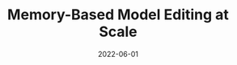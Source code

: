 ---
title: "Memory-Based Model Editing at Scale"
authors:
- Eric Mitchell
- Charles Lin
- Antoine Bosselut
- Chelsea Finn
- Christopher D Manning

date: "2022-06-01"

publication: "ICML"

links:
    pdf: https://arxiv.org/abs/2206.06520
    repo: https://github.com/eric-mitchell/serac
    website: https://sites.google.com/view/serac-editing
---